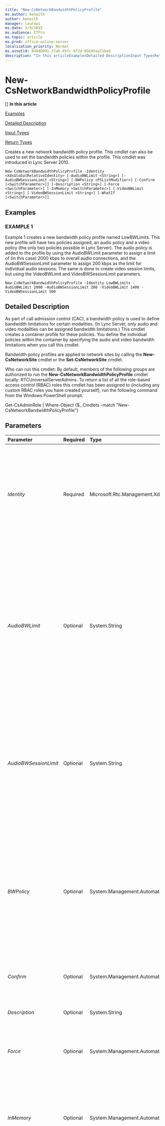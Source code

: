 ```yaml
---
title: "New-CsNetworkBandwidthPolicyProfile"
ms.author: kenwith
author: kenwith
manager: laurawi
ms.date: 3/9/2015
ms.audience: ITPro
ms.topic: article
ms.prod: office-online-server
localization_priority: Normal
ms.assetid: 84940891-37a6-45fc-972d-05b95aa71ba9
description: "In this articleExamplesDetailed DescriptionInput TypesReturn Types"
---
```


# New-CsNetworkBandwidthPolicyProfile
[]
 **In this article**
  
[Examples](#sectionSection0)
  
[Detailed Description](#sectionSection1)
  
[Input Types](#sectionSection2)
  
[Return Types](#sectionSection3)
  
Creates a new network bandwidth policy profile. This cmdlet can also be used to set the bandwidth policies within the profile. This cmdlet was introduced in Lync Server 2010.
  
```
New-CsNetworkBandwidthPolicyProfile -Identity <XdsGlobalRelativeIdentity> [-AudioBWLimit <String>] [-AudioBWSessionLimit <String>] [-BWPolicy <PSListModifier>] [-Confirm [<SwitchParameter>]] [-Description <String>] [-Force <SwitchParameter>] [-InMemory <SwitchParameter>] [-VideoBWLimit <String>] [-VideoBWSessionLimit <String>] [-WhatIf [<SwitchParameter>]]
```

## Examples
<a name="sectionSection0"> </a>

### EXAMPLE 1

Example 1 creates a new bandwidth policy profile named LowBWLimits. This new profile will have two policies assigned, an audio policy and a video policy (the only two policies possible in Lync Server). The audio policy is added to the profile by using the AudioBWLimit parameter to assign a limit of (in this case) 2000 kbps to overall audio connections, and the AudioBWSessionLimit parameter to assign 200 kbps as the limit for individual audio sessions. The same is done to create video session limits, but using the VideoBWLimit and VideoBWSessionLimit parameters.
  
```
New-CsNetworkBandwidthPolicyProfile -Identity LowBWLimits -AudioBWLimit 2000 -AudioBWSessionLimit 200 -VideoBWLimit 1400 -VideoBWSessionLimit 500
```

## Detailed Description
<a name="sectionSection1"> </a>

As part of call admission control (CAC), a bandwidth policy is used to define bandwidth limitations for certain modalities. (In Lync Server, only audio and video modalities can be assigned bandwidth limitations.) This cmdlet creates a container profile for these policies. You define the individual policies within the container by specifying the audio and video bandwidth limitations when you call this cmdlet.
  
Bandwidth policy profiles are applied to network sites by calling the **New-CsNetworkSite** cmdlet or the **Set-CsNetworkSite** cmdlet. 
  
Who can run this cmdlet: By default, members of the following groups are authorized to run the **New-CsNetworkBandwidthPolicyProfile** cmdlet locally: RTCUniversalServerAdmins. To return a list of all the role-based access control (RBAC) roles this cmdlet has been assigned to (including any custom RBAC roles you have created yourself), run the following command from the Windows PowerShell prompt: 
  
Get-CsAdminRole | Where-Object {$_.Cmdlets -match "New-CsNetworkBandwidthPolicyProfile"}
  
## Parameters
<a name="sectionSection1"> </a>

|**Parameter**|**Required**|**Type**|**Description**|
|:-----|:-----|:-----|:-----|
| _Identity_ <br/> |Required  <br/> |Microsoft.Rtc.Management.Xds.XdsGlobalRelativeIdentity  <br/> |A string value that uniquely identifies the policy. All bandwidth policy profiles are created at the global scope. Therefore the scope is implied and only a unique name needs to be specified when creating a new bandwidth policy profile. Note that this value also populates the BWPolicyProfileID property of the profile.  <br/> |
| _AudioBWLimit_ <br/> |Optional  <br/> |System.String  <br/> |The maximum amount of bandwidth to allocate for all audio connections. If a single audio session will cause the audio bandwidth limit to be exceeded, that session will not be allowed to start.  <br/> Expressed in kbps. For example, a value of 1000 would signify 1000 kbps.  <br/> If you supply a value to this parameter, you cannot supply a value to the BWPolicy parameter.  <br/> Default: If you supply a value to the AudioBWSessionLimit parameter but not to AudioBWLimit, AudioBWLimit will default to 0.  <br/> |
| _AudioBWSessionLimit_ <br/> |Optional  <br/> |System.String  <br/> |The maximum amount of bandwidth to allocate per audio session. Expressed in kbps. Value must be 40 or higher.  <br/> If you supply a value to this parameter, you cannot supply a value to the BWPolicy parameter.  <br/> Default: If you supply a value to the AudioBWLimit parameter but not to AudioBWSessionLimit, AudioBWSessionLimit will default to 175.  <br/> |
| _BWPolicy_ <br/> |Optional  <br/> |System.Management.Automation.PSListModifier  <br/> |A list of objects containing bandwidth policy profiles. Each object in the list consists of a bandwidth modality (audio or video), a bandwidth limitation, and a bandwidth session limitation.  <br/> If you supply a value to this parameter, you cannot supply a value to the AudioBWLimit, AudioBWSessionLimit, VideoBWLimit, or VideoBWSessionLimit parameter.  <br/> Objects in the list can be created by calling the **New-CsNetworkBWPolicy** cmdlet.  <br/> |
| _Confirm_ <br/> |Optional  <br/> |System.Management.Automation.SwitchParameter  <br/> |Prompts you for confirmation before executing the command.  <br/> |
| _Description_ <br/> |Optional  <br/> |System.String  <br/> |A description of the bandwidth policy profile. For example, you can use this parameter to clarify the expected use of the profile.  <br/> |
| _Force_ <br/> |Optional  <br/> |System.Management.Automation.SwitchParameter  <br/> |Suppresses any confirmation prompts that would otherwise be displayed before making changes.  <br/> |
| _InMemory_ <br/> |Optional  <br/> |System.Management.Automation.SwitchParameter  <br/> |Creates an object reference without actually committing the object as a permanent change. If you assign the output of this cmdlet called with this parameter to a variable, you can make changes to the properties of the object reference and then commit those changes by calling this cmdlet's matching Set- cmdlet.  <br/> |
| _VideoBWLimit_ <br/> |Optional  <br/> |System.String  <br/> |The maximum amount of bandwidth to allocate for all video connections. If a single video session will cause the video bandwidth limit to be exceeded, that session will not be allowed to start.  <br/> Expressed in kbps. For example, a value of 1000 would signify 1000 kbps.  <br/> If you supply a value to this parameter, you cannot supply a value to the BWPolicy parameter.  <br/> Default: If you supply a value to the VideoBWSessionLimit parameter but not to VideoBWLimit, VideoBWLimit will default to 0.  <br/> |
| _VideoBWSessionLimit_ <br/> |Optional  <br/> |System.String  <br/> |The maximum amount of bandwidth to allocate per video session. Expressed in kbps. Value must be 100 or higher.  <br/> If you supply a value to this parameter, you cannot supply a value to the BWPolicy parameter.  <br/> Default: If you supply a value to the VideoBWLimit parameter but not to VideoBWSessionLimit, VideoBWSessionLimit will default to 700.  <br/> |
| _WhatIf_ <br/> |Optional  <br/> |System.Management.Automation.SwitchParameter  <br/> |Describes what would happen if you executed the command without actually executing the command.  <br/> |
   
## Input Types
<a name="sectionSection2"> </a>

None.
  
## Return Types
<a name="sectionSection3"> </a>

Creates an object of type Microsoft.Rtc.Management.WritableConfig.Settings.NetworkConfiguration.BWPolicyProfileType.
  
## See also
<a name="sectionSection3"> </a>

#### 

[Remove-CsNetworkBandwidthPolicyProfile](remove-csnetworkbandwidthpolicyprofile.md)
  
[Set-CsNetworkBandwidthPolicyProfile](set-csnetworkbandwidthpolicyprofile.md)
  
[Get-CsNetworkBandwidthPolicyProfile](get-csnetworkbandwidthpolicyprofile.md)
  
[New-CsNetworkBWPolicy](new-csnetworkbwpolicy.md)

